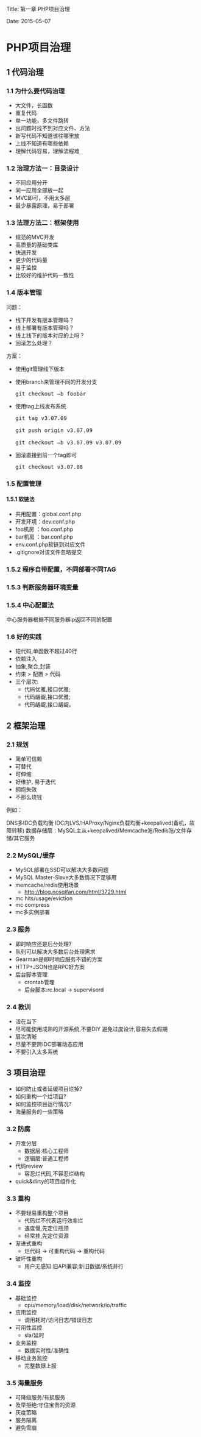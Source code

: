 Title: 第一章 PHP项目治理

Date:  2015-05-07



# PHP项目治理

## 1 代码治理

### 1.1 为什么要代码治理

- 大文件，长函数
- 重复代码
- 单一功能，多文件跳转
- 出问题时找不到对应文件、方法
- 新写代码不知道该往哪里放
- 上线不知道有哪些依赖
- 理解代码容易，理解流程难



### 1.2 治理方法一：目录设计

- 不同应用分开
- 同一应用全部放一起
- MVC即可，不用太多层
- 最少暴露原理，易于部署

### 1.3 法理方法二：框架使用

- 规范的MVC开发
- 高质量的基础类库
- 快速开发
- 更少的代码量
- 易于监控
- 比较好的维护代码一致性

### 1.4 版本管理

问题：

- 线下开发有版本管理吗？
- 线上部署有版本管理吗？
- 线上线下的版本对应的上吗？
- 回滚怎么处理？

方案：

- 使用git管理线下版本
  
- 使用branch来管理不同的开发分支    
  
  <pre>git checkout –b foobar</pre>
  
- 使用tag上线发布系统
  
  <pre>git tag v3.07.09
  
  git push origin v3.07.09
  
  git checkout –b v3.07.09 v3.07.09</pre>
  
- 回滚直接到前一个tag即可
  
  <pre>git checkout v3.07.08</pre>

### 1.5 配置管理

#### 1.5.1 软链法

- 共用配置：global.conf.php
- 开发环境：dev.conf.php
- foo机房 ：foo.conf.php
- bar机房 ：bar.conf.php
- env.conf.php软链到对应文件
- .gitignore对该文件忽略提交

### 1.5.2 程序自带配置，不同部署不同TAG

### 1.5.3 判断服务器环境变量

### 1.5.4 中心配置法

中心服务器根据不同服务器ip返回不同的配置

### 1.6 好的实践

- 短代码,单函数不超过40行
- 依赖注入 
- 抽象,聚合,封装 
- 约束 > 配置 > 代码 
- 三个层次:
  - 代码优雅,接口优雅;
  - 代码龌龊,接口优雅;
  - 代码龌龊,接口龌龊。

## 2 框架治理
### 2.1 规划
- 简单可信赖 
- 可替代 
- 可伸缩 
- 好维护, 易于迭代
- 拥抱失效 
- 不那么烧钱

例如：

DNS多IDC负载均衡
IDC内LVS/HAProxy/Nginx负载均衡+keepalived(备机，故障转移)
数据存储层：MySQL主从+keepalived/Memcache沲/Redis沲/文件存储/其它服务

### 2.2 MySQL/缓存

-  MySQL部署在SSD可以解决大多数问题 
-  MySQL Master-Slave大多数情况下足够用  
-  memcache/redis使用场景      
    - http://blog.nosqlfan.com/html/3729.html 
-  mc hits/usage/eviction 
-  mc compress 
-  mc多实例部署 

### 2.3 服务
- 即时响应还是后台处理? 
- 队列可以解决大多数后台处理需求 
- Gearman是即时响应服务不错的方案 
- HTTP+JSON也是RPC好方案 
- 后台脚本管理 
    - crontab管理
    - 后台脚本:rc.local -> supervisord
### 2.4 教训
- 活在当下
- 尽可能使用成熟的开源系统,不要DIY 避免过度设计,容易失去假期
- 层次清晰
- 尽量不要跨IDC部署动态应用
- 不要引入太多系统


## 3 项目治理

- 如何防止或者延缓项目烂掉?  
- 如何重构一个烂项目? 
- 如何监控项目运行情况? 
- 海量服务的一些策略

### 3.2 防腐
- 开发分层
    - 数据层:核心工程师 
    - 逻辑层:普通工程师
- 代码review 
    - 容忍烂代码,不容忍烂结构 
- quick&dirty的项目组件化

### 3.3 重构
- 不要轻易重构整个项目 
    - 代码烂不代表运行效率烂
    - 速度慢,先定位瓶颈
    - 经常挂,先定位资源 
- 渐进式重构
    - 烂代码 -> 可重构代码 -> 重构代码 
- 破坏性重构
    - 用户无感知:旧API兼容;新旧数据/系统并行

### 3.4 监控
- 基础监控
    - cpu/memory/load/disk/network/io/traffic 
- 应用监控
    - 调用耗时/访问日志/错误日志 
- 可用性监控
    - sla/延时 
- 业务监控
    - 数据实时性/准确性 
- 移动业务监控
    - 完整数据上报

### 3.5 海量服务
- 可降级服务/有损服务 
- 及早拒绝:守住宝贵的资源
- 灰度策略
- 服务隔离
- 避免雪崩 

